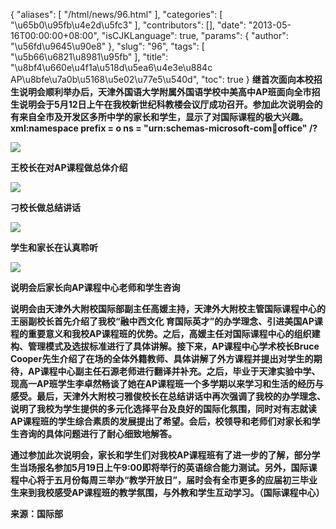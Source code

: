 {
    "aliases": [
        "/html/news/96.html"
    ],
    "categories": [
        "\u65b0\u95fb\u4e2d\u5fc3"
    ],
    "contributors": [],
    "date": "2013-05-16T00:00:00+08:00",
    "isCJKLanguage": true,
    "params": {
        "author": "\u56fd\u9645\u90e8"
    },
    "slug": "96",
    "tags": [
        "\u5b66\u6821\u8981\u95fb"
    ],
    "title": "\u8bf4\u660e\u4f1a\u518d\u5ea6\u4e3e\u884c  AP\u8bfe\u7a0b\u5168\u5e02\u77e5\u540d",
    "toc": true
}
**继首次面向本校招生说明会顺利举办后，天津外国语大学附属外国语学校中美高中AP班面向全市招生说明会于5月12日上午在我校新世纪科教楼会议厅成功召开。参加此次说明会的有来自全市及开发区多所中学的家长和学生，显示了对国际课程的极大兴趣。xml:namespace prefix = o ns = "urn:schemas-microsoft-com:office:office" /?**

**![](https://cdn.tfls.online/mirror/full/a061c6d6098fdbf5f7fb171e61a1823a27e8d566.jpg)**

**王校长在对AP课程做总体介绍**

**![](https://cdn.tfls.online/mirror/full/b8826092d8a356c0e46abecd5a2a3b7165cf720e.jpg)**

**刁校长做总结讲话**

**![](https://cdn.tfls.online/mirror/full/f328bed45e2b219c0cfd8851a4b51a77ff40d216.jpg)**

**学生和家长在认真聆听**

**![](https://cdn.tfls.online/mirror/full/9758535b1677f8020643a3399a00b199f89aa8d3.jpg)**

**说明会后家长向AP课程中心老师和学生咨询**

**说明会由天津外大附校国际部副主任高媛主持，天津外大附校主管国际课程中心的王丽副校长首先介绍了我校“融中西文化 育国际英才”的办学理念、引进美国AP课程的重要意义和我校AP课程班的优势。之后，高媛主任对国际课程中心的组织建构、管理模式及选拔标准进行了具体讲解。接下来，AP课程中心学术校长Bruce Cooper先生介绍了在场的全体外籍教师、具体讲解了外方课程并提出对学生的期待，AP课程中心副主任石源老师进行翻译并补充。之后，毕业于天津实验中学、现高一AP班学生李卓然畅谈了她在AP课程班一个多学期以来学习和生活的经历与感受。最后，天津外大附校刁雅俊校长在总结讲话中再次强调了我校的办学理念、说明了我校为学生提供的多元化选择平台及良好的国际化氛围，同时对有志就读AP课程班的学生综合素质的发展提出了希望。会后，校领导和老师们对家长和学生咨询的具体问题进行了耐心细致地解答。**

**通过参加此次说明会，家长和学生们对我校AP课程班有了进一步的了解，部分学生当场报名参加5月19日上午9:00即将举行的英语综合能力测试。另外，国际课程中心将于五月份每周三举办“教学开放日”，届时会有全市更多的应届初三毕业生来到我校感受AP课程班的教学氛围，与外教和学生互动学习。（国际课程中心）**

**来源：国际部**

